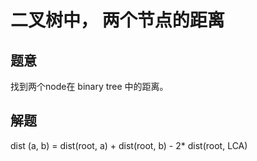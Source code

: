# 二叉树中， 两个节点的距离

## 题意
找到两个node在 binary tree 中的距离。

## 解题

dist (a, b) = dist(root, a) + dist(root, b) - 2* dist(root, LCA)


